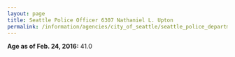 ```yaml
---
layout: page
title: Seattle Police Officer 6307 Nathaniel L. Upton
permalink: /information/agencies/city_of_seattle/seattle_police_department/copbook/6307/
---
```


**Age as of Feb. 24, 2016:** 41.0
